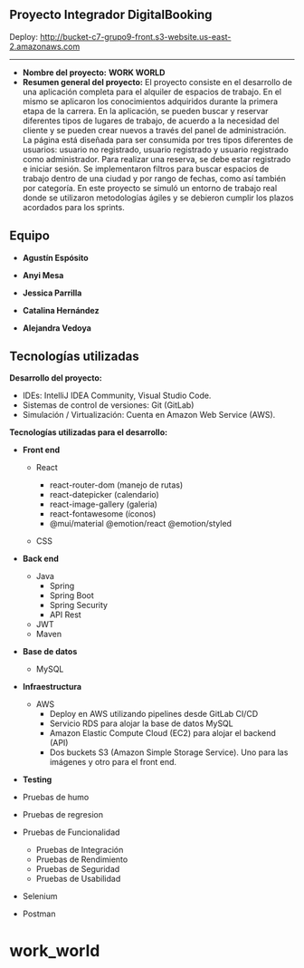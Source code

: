 ## Proyecto Integrador DigitalBooking

Deploy: http://bucket-c7-grupo9-front.s3-website.us-east-2.amazonaws.com <br/>

---

- **Nombre del proyecto:** **WORK WORLD**
- **Resumen general del proyecto:** El proyecto consiste en el desarrollo de una aplicación completa para el alquiler de espacios de trabajo. En el mismo se aplicaron los conocimientos adquiridos durante la primera etapa de la carrera. En la aplicación, se pueden buscar y reservar diferentes tipos de lugares de trabajo, de acuerdo a la necesidad del cliente y se pueden crear nuevos a través del panel de administración. La página está diseñada para ser consumida por tres tipos diferentes de usuarios: usuario no registrado, usuario registrado y usuario registrado como administrador. Para realizar una reserva, se debe estar registrado e iniciar sesión. Se implementaron filtros para buscar espacios de trabajo dentro de una ciudad y por rango de fechas, como así también por categoría. En este proyecto se simuló un entorno de trabajo real donde se utilizaron metodologías ágiles y se debieron cumplir los plazos acordados para los sprints.

## Equipo

- **Agustín Espósito**

- **Anyi Mesa**

- **Jessica Parrilla**

- **Catalina Hernández**

- **Alejandra Vedoya**<br>

## Tecnologías utilizadas

**Desarrollo del proyecto:**

- IDEs: IntelliJ IDEA Community, Visual Studio Code.
- Sistemas de control de versiones: Git (GitLab)
- Simulación / Virtualización: Cuenta en Amazon Web Service (AWS).

**Tecnologías utilizadas para el desarrollo:**

- **Front end**

  - React
    - react-router-dom (manejo de rutas)
    - react-datepicker (calendario)
    - react-image-gallery (galeria)
    - react-fontawesome (íconos)
    - @mui/material @emotion/react @emotion/styled

  - CSS

- **Back end**

  - Java
    - Spring
    - Spring Boot
    - Spring Security
    - API Rest
  - JWT
  - Maven

- **Base de datos**

  - MySQL

- **Infraestructura**

  - AWS
    - Deploy en AWS utilizando pipelines desde GitLab CI/CD
    - Servicio RDS para alojar la base de datos MySQL
    - Amazon Elastic Compute Cloud (EC2) para alojar el backend (API)
    - Dos buckets S3 (Amazon Simple Storage Service). Uno para las imágenes y otro para el front end.

- **Testing**
 - Pruebas de humo
 - Pruebas de regresion
 - Pruebas de Funcionalidad
   - Pruebas de Integración
   - Pruebas de Rendimiento
   - Pruebas de Seguridad
   - Pruebas de Usabilidad
  - Selenium
  - Postman
# work_world
